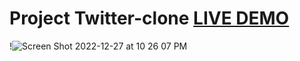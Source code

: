 # Project Twitter-clone [LIVE DEMO]()
!![Screen Shot 2022-12-27 at 10 26 07 PM](https://user-images.githubusercontent.com/114547588/209757328-f6bf1c47-f51c-49e6-88a1-0c7020f3a37c.png)

